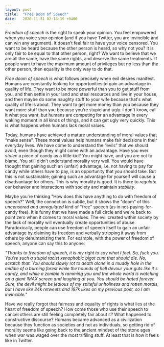 ```yaml
---
layout: post
title:  "Free Doom of Speech"
date:   2020-11-31 02:18:19 +0400
---
```


*Freedom of speech* is the right to speak your opinion.
You feel empowered when you voice your opinion (and if you have Twitter, you are invincible and can win any argument).
It doesn’t feel fair to have your voice censored.
You want to be heard because the other person is heard, so why not you?
It is only fair to be equal to that other person, right?
We want to believe that we are all the same, have the same rights, and deserve the same treatments.
If people want to have the maximum amount of privileges but no less than the other person, then equality is the only way to do that.

*Free doom of speech* is what follows precisely when evil desires manifest.
Humans are constantly looking for opportunities to gain an advantage in quality of life.
They want to be more powerful than you to get stuff from you,
and then settle in your land and steal resources and live in your house,
and then maybe do some naughty stuff to your wife because that's what quality of life is about.
They want to get more money than you because they want more stuff than you because you’re stupid and ugly.
I don't know, call it what you want, but humans are competing for an advantage in every waking moment in all kinds of things, and it can get ugly very quickly.
This is what happens when humans lack moral values.

Today, humans have achieved a mature understanding of moral values that “make sense”.
These moral values help humans make fair decisions in their everyday lives.
We have come to understand the “evils” that we should avoid, even though they might come with an advantage.
Have you ever *stolen* a piece of candy as a little kid?
You might have, and you are not to blame.
You still didn’t understand morality very well.
You would have thought that gaining such an (unfair) advantage, i.e. not having to pay for candy while others have to pay, is an opportunity that you should take.
But this is not sustainable; gaining such an advantage for yourself will cause a disadvantage for others.
This is why morality is good.
It is there to *regulate* our behavior and interactions with society and maintain *stability*.

Maybe you're thinking "How does this have anything to do with freedom of speech?" Well, the connection is subtle, but it shows the "doom" of this *uncensored and unregulated* kind of "free" speech (as in not-paying-for-candy free). It is funny that we have made a full circle and we're back to point zero when it comes to moral values. The evil created within society by the lack of morality will eventually create opportunities of abuse. Paradoxically, people can use freedom of speech itself to gain an unfair advantage by claiming its freedom and verbally stripping it away from others by dehumanizing them. For example, with the power of freedom of speech, anyone can say this to anyone:

*"Thanks to freedom of speech, it is my right to say what I feel. So, fuck you. You're such a stupid racist xenophobic bigot cunt that should die. No, scratch that. You should slowly rot to death alone in a muddy hole in the middle of a burning forest while the hounds of hell devour your guts like it's candy, and while a zombie is ramming you and the whole world is watching on a giant IMAX screen and laughing at you. You should be hated forever. Sure, the devil might be jealous of my spiteful unholiness and rotten morals, but I have like 24k retweets and 167k likes on my previous post, so I am invincible."*

Have we really forgot that fairness and equality of rights is what lies at the heart of freedom of speech? How come those who use their speech to cancel others are still feeling completely fair about it? What happened to constructive discourse? Humans became advanced as a civilization because they function as societies and not as individuals, so getting rid of morality seems like going back to the ancient mindset of the stone ages when war was waged over the most trifiling stuff. At least that is how it feels like in Twitter.
